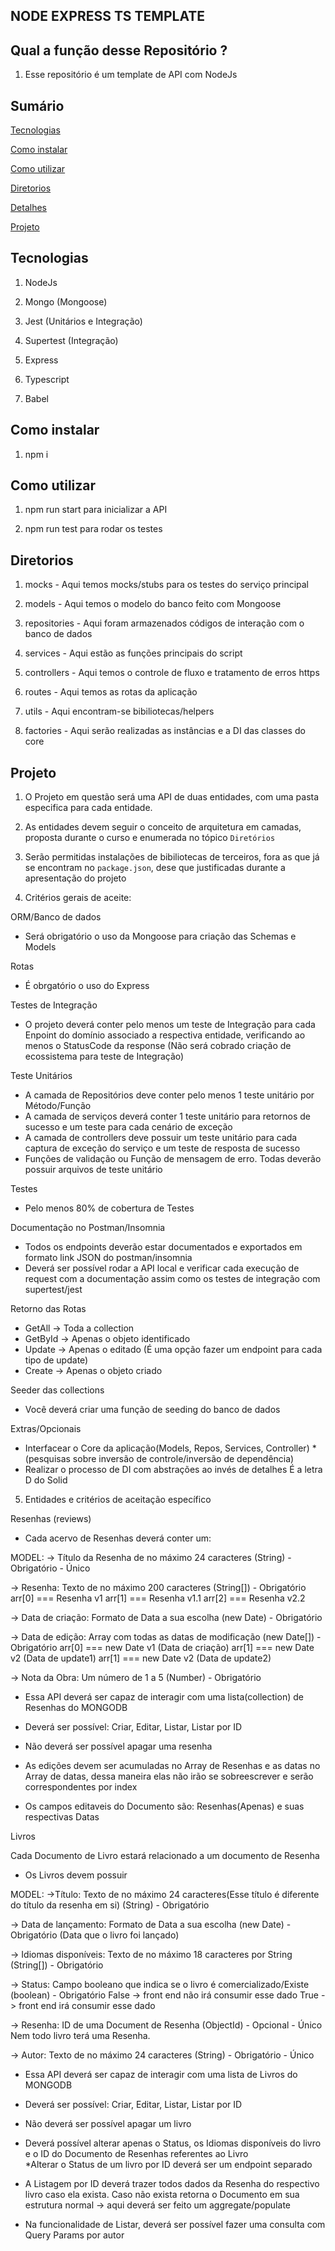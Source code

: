 ## NODE EXPRESS TS TEMPLATE

## Qual a função desse Repositório ?

1. Esse repositório é um template de API com NodeJs

## Sumário

[Tecnologias](#tecnologias)

[Como instalar](#como-instalar)

[Como utilizar](#como-utilizar)

[Diretorios](#diretorios)

[Detalhes](#detalhes)

[Projeto](#projeto)

## Tecnologias

1. NodeJs

2. Mongo (Mongoose)

3. Jest (Unitários e Integração)

4. Supertest (Integração)

5. Express

6. Typescript

7. Babel

## Como instalar

1. npm i

## Como utilizar

1. npm run start para inicializar a API

2. npm run test para rodar os testes

## Diretorios

1. mocks - Aqui temos mocks/stubs para os testes do serviço principal

2. models - Aqui temos o modelo do banco feito com Mongoose

3. repositories - Aqui foram armazenados códigos de interação com o banco de dados

4. services - Aqui estão as funções principais do script

5. controllers - Aqui temos o controle de fluxo e tratamento de erros https

6. routes - Aqui temos as rotas da aplicação

7. utils - Aqui encontram-se bibiliotecas/helpers

8. factories - Aqui serão realizadas as instâncias e a DI das classes do core

## Projeto

1. O Projeto em questão será uma API de duas entidades, com uma pasta especifica para
   cada entidade.

2. As entidades devem seguir o conceito de arquitetura em camadas, proposta durante o curso e enumerada no tópico `Diretórios`

3. Serão permitidas instalações de bibiliotecas de terceiros, fora as que já se encontram no `package.json`, dese que justificadas durante a apresentação do projeto

4. Critérios gerais de aceite:

ORM/Banco de dados

- Será obrigatório o uso da Mongoose para criação das Schemas e Models

Rotas

- É obrgatório o uso do Express

Testes de Integração

- O projeto deverá conter pelo menos um teste de Integração para cada Enpoint do
  domínio associado a respectiva entidade, verificando ao menos o StatusCode da response
  (Não será cobrado criação de ecossistema para teste de Integração)

Teste Unitários

- A camada de Repositórios deve conter pelo menos 1 teste unitário por Método/Função
- A camada de serviços deverá conter 1 teste unitário para retornos de sucesso
  e um teste para cada cenário de exceção
- A camada de controllers deve possuir um teste unitário para cada captura de exceção
  do serviço e um teste de resposta de sucesso
- Funções de validação ou Função de mensagem de erro. Todas deverão possuir arquivos de teste unitário

Testes

- Pelo menos 80% de cobertura de Testes

Documentação no Postman/Insomnia

- Todos os endpoints deverão estar documentados e exportados em formato link JSON
  do postman/insomnia
- Deverá ser possível rodar a API local e verificar cada execução de request com
  a documentação assim como os testes de integração com supertest/jest

Retorno das Rotas

- GetAll -> Toda a collection
- GetById -> Apenas o objeto identificado
- Update -> Apenas o editado (É uma opção fazer um endpoint para cada tipo de update)
- Create -> Apenas o objeto criado

Seeder das collections

- Você deverá criar uma função de seeding do banco de dados

Extras/Opcionais

- Interfacear o Core da aplicação(Models, Repos, Services, Controller)
  \*(pesquisas sobre inversão de controle/inversão de dependência)
- Realizar o processo de DI com abstrações ao invés de detalhes
  É a letra D do Solid

5. Entidades e critérios de aceitação específico

Resenhas (reviews)

- Cada acervo de Resenhas deverá conter um:

MODEL:
-> Título da Resenha de no máximo 24 caracteres (String) - Obrigatório - Único

-> Resenha: Texto de no máximo 200 caracteres (String[]) - Obrigatório
arr[0] === Resenha v1
arr[1] === Resenha v1.1
arr[2] === Resenha v2.2 

-> Data de criação: Formato de Data a sua escolha (new Date) - Obrigatório

-> Data de edição: Array com todas as datas de modificação (new Date[]) - Obrigatório
arr[0] === new Date v1 (Data de criação)
arr[1] === new Date v2 (Data de update1)
arr[1] === new Date v2 (Data de update2)

-> Nota da Obra: Um número de 1 a 5 (Number) - Obrigatório

- Essa API deverá ser capaz de interagir com uma lista(collection) de Resenhas do MONGODB

- Deverá ser possível: Criar, Editar, Listar, Listar por ID

- Não deverá ser possível apagar uma resenha

- As edições devem ser acumuladas no Array de Resenhas e as datas no Array de datas,
  dessa maneira elas não irão se sobreescrever e serão correspondentes por index

- Os campos editaveis do Documento são: Resenhas(Apenas) e suas respectivas Datas

Livros

Cada Documento de Livro estará relacionado a um documento de Resenha

- Os Livros devem possuir

MODEL:
->Título: Texto de no máximo 24 caracteres(Esse título é diferente do título
da resenha em si) (String) - Obrigatório

-> Data de lançamento: Formato de Data a sua escolha (new Date) - Obrigatório
(Data que o livro foi lançado)

-> Idiomas disponíveis: Texto de no máximo 18 caracteres por String (String[]) - Obrigatório

-> Status: Campo booleano que indica se o livro é comercializado/Existe (boolean) - Obrigatório
False -> front end não irá consumir esse dado
True -> front end irá consumir esse dado

-> Resenha: ID de uma Document de Resenha (ObjectId) - Opcional - Único
Nem todo livro terá uma Resenha.

-> Autor: Texto de no máximo 24 caracteres (String) - Obrigatório - Único

- Essa API deverá ser capaz de interagir com uma lista de Livros do MONGODB

- Deverá ser possível: Criar, Editar, Listar, Listar por ID

- Não deverá ser possível apagar um livro

- Deverá possível alterar apenas o Status, os Idiomas disponíveis do livro e
  o ID do Documento de Resenhas referentes ao Livro  
  \*Alterar o Status de um livro por ID deverá ser um endpoint separado

- A Listagem por ID deverá trazer todos dados da Resenha do respectivo livro caso
  ela exista. Caso não exista retorna o Documento em sua estrutura normal
  -> aqui deverá ser feito um aggregate/populate

- Na funcionalidade de Listar, deverá ser possível fazer uma consulta com Query Params
  por autor

